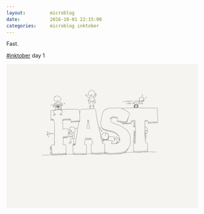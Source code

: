 ```yaml
---
layout:         microblog
date:           2016-10-01 22:15:00
categories:     microblog inktober
---
```

Fast.

[#inktober](/categories/inktober) day 1

![Fast](/images/microblog/201610012215.jpg)
